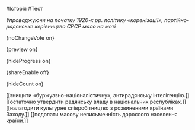 #Історія #Тест

*Упроваджуючи на початку 1920-х рр. політику «коренізації», партійно-радянське керівництво СРСР мало на меті*

{noChangeVote on}

{preview on}

{hideProgress on}

{shareEnable off}

{hideCount on}

[[знищити «буржуазно-націоналістичну», антирадянську інтелігенцію.]]
[[остаточно утвердити радянську владу в національних республіках.]]
[[налагодити культурне співробітництво з розвиненими країнами Заходу.]]
[[подолати масову неписьменність дорослого населення країни.]]
